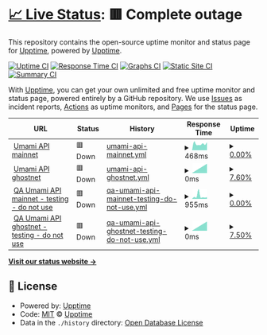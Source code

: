 # [📈 Live Status](https://demo.upptime.js.org): <!--live status--> **🟥 Complete outage**

This repository contains the open-source uptime monitor and status page for [Upptime](https://upptime.js.org), powered by [Upptime](https://github.com/upptime/upptime).

[![Uptime CI](https://github.com/cotezos/umami-api-endpoints/workflows/Uptime%20CI/badge.svg)](https://github.com/cotezos/umami-api-endpoints/actions?query=workflow%3A%22Uptime+CI%22)
[![Response Time CI](https://github.com/cotezos/umami-api-endpoints/workflows/Response%20Time%20CI/badge.svg)](https://github.com/cotezos/umami-api-endpoints/actions?query=workflow%3A%22Response+Time+CI%22)
[![Graphs CI](https://github.com/cotezos/umami-api-endpoints/workflows/Graphs%20CI/badge.svg)](https://github.com/cotezos/umami-api-endpoints/actions?query=workflow%3A%22Graphs+CI%22)
[![Static Site CI](https://github.com/cotezos/umami-api-endpoints/workflows/Static%20Site%20CI/badge.svg)](https://github.com/cotezos/umami-api-endpoints/actions?query=workflow%3A%22Static+Site+CI%22)
[![Summary CI](https://github.com/cotezos/umami-api-endpoints/workflows/Summary%20CI/badge.svg)](https://github.com/cotezos/umami-api-endpoints/actions?query=workflow%3A%22Summary+CI%22)

With [Upptime](https://upptime.js.org), you can get your own unlimited and free uptime monitor and status page, powered entirely by a GitHub repository. We use [Issues](https://github.com/upptime/upptime/issues) as incident reports, [Actions](https://github.com/cotezos/umami-api-endpoints/actions) as uptime monitors, and [Pages](https://demo.upptime.js.org) for the status page.

<!--start: status pages-->
<!-- This summary is generated by Upptime (https://github.com/upptime/upptime) -->
<!-- Do not edit this manually, your changes will be overwritten -->
<!-- prettier-ignore -->
| URL | Status | History | Response Time | Uptime |
| --- | ------ | ------- | ------------- | ------ |
| <img alt="" src="https://icons.duckduckgo.com/ip3/mainnet.umamiwallet.com.ico" height="13"> [Umami API mainnet](https://mainnet.umamiwallet.com/monitor/blocks) | 🟥 Down | [umami-api-mainnet.yml](https://github.com/cotezos/umami-api-endpoints/commits/HEAD/history/umami-api-mainnet.yml) | <details><summary><img alt="Response time graph" src="./graphs/umami-api-mainnet/response-time-week.png" height="20"> 468ms</summary><br><a href="https://cotezos.github.io/umami-api-endpoints/history/umami-api-mainnet"><img alt="Response time 648" src="https://img.shields.io/endpoint?url=https%3A%2F%2Fraw.githubusercontent.com%2Fcotezos%2Fumami-api-endpoints%2FHEAD%2Fapi%2Fumami-api-mainnet%2Fresponse-time.json"></a><br><a href="https://cotezos.github.io/umami-api-endpoints/history/umami-api-mainnet"><img alt="24-hour response time 0" src="https://img.shields.io/endpoint?url=https%3A%2F%2Fraw.githubusercontent.com%2Fcotezos%2Fumami-api-endpoints%2FHEAD%2Fapi%2Fumami-api-mainnet%2Fresponse-time-day.json"></a><br><a href="https://cotezos.github.io/umami-api-endpoints/history/umami-api-mainnet"><img alt="7-day response time 468" src="https://img.shields.io/endpoint?url=https%3A%2F%2Fraw.githubusercontent.com%2Fcotezos%2Fumami-api-endpoints%2FHEAD%2Fapi%2Fumami-api-mainnet%2Fresponse-time-week.json"></a><br><a href="https://cotezos.github.io/umami-api-endpoints/history/umami-api-mainnet"><img alt="30-day response time 567" src="https://img.shields.io/endpoint?url=https%3A%2F%2Fraw.githubusercontent.com%2Fcotezos%2Fumami-api-endpoints%2FHEAD%2Fapi%2Fumami-api-mainnet%2Fresponse-time-month.json"></a><br><a href="https://cotezos.github.io/umami-api-endpoints/history/umami-api-mainnet"><img alt="1-year response time 647" src="https://img.shields.io/endpoint?url=https%3A%2F%2Fraw.githubusercontent.com%2Fcotezos%2Fumami-api-endpoints%2FHEAD%2Fapi%2Fumami-api-mainnet%2Fresponse-time-year.json"></a></details> | <details><summary><a href="https://cotezos.github.io/umami-api-endpoints/history/umami-api-mainnet">0.00%</a></summary><a href="https://cotezos.github.io/umami-api-endpoints/history/umami-api-mainnet"><img alt="All-time uptime 96.24%" src="https://img.shields.io/endpoint?url=https%3A%2F%2Fraw.githubusercontent.com%2Fcotezos%2Fumami-api-endpoints%2FHEAD%2Fapi%2Fumami-api-mainnet%2Fuptime.json"></a><br><a href="https://cotezos.github.io/umami-api-endpoints/history/umami-api-mainnet"><img alt="24-hour uptime 0.00%" src="https://img.shields.io/endpoint?url=https%3A%2F%2Fraw.githubusercontent.com%2Fcotezos%2Fumami-api-endpoints%2FHEAD%2Fapi%2Fumami-api-mainnet%2Fuptime-day.json"></a><br><a href="https://cotezos.github.io/umami-api-endpoints/history/umami-api-mainnet"><img alt="7-day uptime 0.00%" src="https://img.shields.io/endpoint?url=https%3A%2F%2Fraw.githubusercontent.com%2Fcotezos%2Fumami-api-endpoints%2FHEAD%2Fapi%2Fumami-api-mainnet%2Fuptime-week.json"></a><br><a href="https://cotezos.github.io/umami-api-endpoints/history/umami-api-mainnet"><img alt="30-day uptime 60.49%" src="https://img.shields.io/endpoint?url=https%3A%2F%2Fraw.githubusercontent.com%2Fcotezos%2Fumami-api-endpoints%2FHEAD%2Fapi%2Fumami-api-mainnet%2Fuptime-month.json"></a><br><a href="https://cotezos.github.io/umami-api-endpoints/history/umami-api-mainnet"><img alt="1-year uptime 96.61%" src="https://img.shields.io/endpoint?url=https%3A%2F%2Fraw.githubusercontent.com%2Fcotezos%2Fumami-api-endpoints%2FHEAD%2Fapi%2Fumami-api-mainnet%2Fuptime-year.json"></a></details>
| <img alt="" src="https://icons.duckduckgo.com/ip3/ghostnet.umamiwallet.com.ico" height="13"> [Umami API ghostnet](https://ghostnet.umamiwallet.com/monitor/blocks) | 🟥 Down | [umami-api-ghostnet.yml](https://github.com/cotezos/umami-api-endpoints/commits/HEAD/history/umami-api-ghostnet.yml) | <details><summary><img alt="Response time graph" src="./graphs/umami-api-ghostnet/response-time-week.png" height="20"> 0ms</summary><br><a href="https://cotezos.github.io/umami-api-endpoints/history/umami-api-ghostnet"><img alt="Response time 683" src="https://img.shields.io/endpoint?url=https%3A%2F%2Fraw.githubusercontent.com%2Fcotezos%2Fumami-api-endpoints%2FHEAD%2Fapi%2Fumami-api-ghostnet%2Fresponse-time.json"></a><br><a href="https://cotezos.github.io/umami-api-endpoints/history/umami-api-ghostnet"><img alt="24-hour response time 0" src="https://img.shields.io/endpoint?url=https%3A%2F%2Fraw.githubusercontent.com%2Fcotezos%2Fumami-api-endpoints%2FHEAD%2Fapi%2Fumami-api-ghostnet%2Fresponse-time-day.json"></a><br><a href="https://cotezos.github.io/umami-api-endpoints/history/umami-api-ghostnet"><img alt="7-day response time 0" src="https://img.shields.io/endpoint?url=https%3A%2F%2Fraw.githubusercontent.com%2Fcotezos%2Fumami-api-endpoints%2FHEAD%2Fapi%2Fumami-api-ghostnet%2Fresponse-time-week.json"></a><br><a href="https://cotezos.github.io/umami-api-endpoints/history/umami-api-ghostnet"><img alt="30-day response time 614" src="https://img.shields.io/endpoint?url=https%3A%2F%2Fraw.githubusercontent.com%2Fcotezos%2Fumami-api-endpoints%2FHEAD%2Fapi%2Fumami-api-ghostnet%2Fresponse-time-month.json"></a><br><a href="https://cotezos.github.io/umami-api-endpoints/history/umami-api-ghostnet"><img alt="1-year response time 683" src="https://img.shields.io/endpoint?url=https%3A%2F%2Fraw.githubusercontent.com%2Fcotezos%2Fumami-api-endpoints%2FHEAD%2Fapi%2Fumami-api-ghostnet%2Fresponse-time-year.json"></a></details> | <details><summary><a href="https://cotezos.github.io/umami-api-endpoints/history/umami-api-ghostnet">7.60%</a></summary><a href="https://cotezos.github.io/umami-api-endpoints/history/umami-api-ghostnet"><img alt="All-time uptime 97.97%" src="https://img.shields.io/endpoint?url=https%3A%2F%2Fraw.githubusercontent.com%2Fcotezos%2Fumami-api-endpoints%2FHEAD%2Fapi%2Fumami-api-ghostnet%2Fuptime.json"></a><br><a href="https://cotezos.github.io/umami-api-endpoints/history/umami-api-ghostnet"><img alt="24-hour uptime 0.00%" src="https://img.shields.io/endpoint?url=https%3A%2F%2Fraw.githubusercontent.com%2Fcotezos%2Fumami-api-endpoints%2FHEAD%2Fapi%2Fumami-api-ghostnet%2Fuptime-day.json"></a><br><a href="https://cotezos.github.io/umami-api-endpoints/history/umami-api-ghostnet"><img alt="7-day uptime 7.60%" src="https://img.shields.io/endpoint?url=https%3A%2F%2Fraw.githubusercontent.com%2Fcotezos%2Fumami-api-endpoints%2FHEAD%2Fapi%2Fumami-api-ghostnet%2Fuptime-week.json"></a><br><a href="https://cotezos.github.io/umami-api-endpoints/history/umami-api-ghostnet"><img alt="30-day uptime 78.74%" src="https://img.shields.io/endpoint?url=https%3A%2F%2Fraw.githubusercontent.com%2Fcotezos%2Fumami-api-endpoints%2FHEAD%2Fapi%2Fumami-api-ghostnet%2Fuptime-month.json"></a><br><a href="https://cotezos.github.io/umami-api-endpoints/history/umami-api-ghostnet"><img alt="1-year uptime 97.97%" src="https://img.shields.io/endpoint?url=https%3A%2F%2Fraw.githubusercontent.com%2Fcotezos%2Fumami-api-endpoints%2FHEAD%2Fapi%2Fumami-api-ghostnet%2Fuptime-year.json"></a></details>
| <img alt="" src="https://icons.duckduckgo.com/ip3/mainnet-qa.umamiwallet.com.ico" height="13"> [QA Umami API mainnet - testing - do not use](https://mainnet-qa.umamiwallet.com/monitor/blocks) | 🟥 Down | [qa-umami-api-mainnet-testing-do-not-use.yml](https://github.com/cotezos/umami-api-endpoints/commits/HEAD/history/qa-umami-api-mainnet-testing-do-not-use.yml) | <details><summary><img alt="Response time graph" src="./graphs/qa-umami-api-mainnet-testing-do-not-use/response-time-week.png" height="20"> 955ms</summary><br><a href="https://cotezos.github.io/umami-api-endpoints/history/qa-umami-api-mainnet-testing-do-not-use"><img alt="Response time 743" src="https://img.shields.io/endpoint?url=https%3A%2F%2Fraw.githubusercontent.com%2Fcotezos%2Fumami-api-endpoints%2FHEAD%2Fapi%2Fqa-umami-api-mainnet-testing-do-not-use%2Fresponse-time.json"></a><br><a href="https://cotezos.github.io/umami-api-endpoints/history/qa-umami-api-mainnet-testing-do-not-use"><img alt="24-hour response time 0" src="https://img.shields.io/endpoint?url=https%3A%2F%2Fraw.githubusercontent.com%2Fcotezos%2Fumami-api-endpoints%2FHEAD%2Fapi%2Fqa-umami-api-mainnet-testing-do-not-use%2Fresponse-time-day.json"></a><br><a href="https://cotezos.github.io/umami-api-endpoints/history/qa-umami-api-mainnet-testing-do-not-use"><img alt="7-day response time 955" src="https://img.shields.io/endpoint?url=https%3A%2F%2Fraw.githubusercontent.com%2Fcotezos%2Fumami-api-endpoints%2FHEAD%2Fapi%2Fqa-umami-api-mainnet-testing-do-not-use%2Fresponse-time-week.json"></a><br><a href="https://cotezos.github.io/umami-api-endpoints/history/qa-umami-api-mainnet-testing-do-not-use"><img alt="30-day response time 774" src="https://img.shields.io/endpoint?url=https%3A%2F%2Fraw.githubusercontent.com%2Fcotezos%2Fumami-api-endpoints%2FHEAD%2Fapi%2Fqa-umami-api-mainnet-testing-do-not-use%2Fresponse-time-month.json"></a><br><a href="https://cotezos.github.io/umami-api-endpoints/history/qa-umami-api-mainnet-testing-do-not-use"><img alt="1-year response time 743" src="https://img.shields.io/endpoint?url=https%3A%2F%2Fraw.githubusercontent.com%2Fcotezos%2Fumami-api-endpoints%2FHEAD%2Fapi%2Fqa-umami-api-mainnet-testing-do-not-use%2Fresponse-time-year.json"></a></details> | <details><summary><a href="https://cotezos.github.io/umami-api-endpoints/history/qa-umami-api-mainnet-testing-do-not-use">0.00%</a></summary><a href="https://cotezos.github.io/umami-api-endpoints/history/qa-umami-api-mainnet-testing-do-not-use"><img alt="All-time uptime 78.62%" src="https://img.shields.io/endpoint?url=https%3A%2F%2Fraw.githubusercontent.com%2Fcotezos%2Fumami-api-endpoints%2FHEAD%2Fapi%2Fqa-umami-api-mainnet-testing-do-not-use%2Fuptime.json"></a><br><a href="https://cotezos.github.io/umami-api-endpoints/history/qa-umami-api-mainnet-testing-do-not-use"><img alt="24-hour uptime 0.00%" src="https://img.shields.io/endpoint?url=https%3A%2F%2Fraw.githubusercontent.com%2Fcotezos%2Fumami-api-endpoints%2FHEAD%2Fapi%2Fqa-umami-api-mainnet-testing-do-not-use%2Fuptime-day.json"></a><br><a href="https://cotezos.github.io/umami-api-endpoints/history/qa-umami-api-mainnet-testing-do-not-use"><img alt="7-day uptime 0.00%" src="https://img.shields.io/endpoint?url=https%3A%2F%2Fraw.githubusercontent.com%2Fcotezos%2Fumami-api-endpoints%2FHEAD%2Fapi%2Fqa-umami-api-mainnet-testing-do-not-use%2Fuptime-week.json"></a><br><a href="https://cotezos.github.io/umami-api-endpoints/history/qa-umami-api-mainnet-testing-do-not-use"><img alt="30-day uptime 60.42%" src="https://img.shields.io/endpoint?url=https%3A%2F%2Fraw.githubusercontent.com%2Fcotezos%2Fumami-api-endpoints%2FHEAD%2Fapi%2Fqa-umami-api-mainnet-testing-do-not-use%2Fuptime-month.json"></a><br><a href="https://cotezos.github.io/umami-api-endpoints/history/qa-umami-api-mainnet-testing-do-not-use"><img alt="1-year uptime 78.62%" src="https://img.shields.io/endpoint?url=https%3A%2F%2Fraw.githubusercontent.com%2Fcotezos%2Fumami-api-endpoints%2FHEAD%2Fapi%2Fqa-umami-api-mainnet-testing-do-not-use%2Fuptime-year.json"></a></details>
| <img alt="" src="https://icons.duckduckgo.com/ip3/ghostnet-qa.umamiwallet.com.ico" height="13"> [QA Umami API ghostnet - testing - do not use](https://ghostnet-qa.umamiwallet.com/monitor/blocks) | 🟥 Down | [qa-umami-api-ghostnet-testing-do-not-use.yml](https://github.com/cotezos/umami-api-endpoints/commits/HEAD/history/qa-umami-api-ghostnet-testing-do-not-use.yml) | <details><summary><img alt="Response time graph" src="./graphs/qa-umami-api-ghostnet-testing-do-not-use/response-time-week.png" height="20"> 0ms</summary><br><a href="https://cotezos.github.io/umami-api-endpoints/history/qa-umami-api-ghostnet-testing-do-not-use"><img alt="Response time 689" src="https://img.shields.io/endpoint?url=https%3A%2F%2Fraw.githubusercontent.com%2Fcotezos%2Fumami-api-endpoints%2FHEAD%2Fapi%2Fqa-umami-api-ghostnet-testing-do-not-use%2Fresponse-time.json"></a><br><a href="https://cotezos.github.io/umami-api-endpoints/history/qa-umami-api-ghostnet-testing-do-not-use"><img alt="24-hour response time 0" src="https://img.shields.io/endpoint?url=https%3A%2F%2Fraw.githubusercontent.com%2Fcotezos%2Fumami-api-endpoints%2FHEAD%2Fapi%2Fqa-umami-api-ghostnet-testing-do-not-use%2Fresponse-time-day.json"></a><br><a href="https://cotezos.github.io/umami-api-endpoints/history/qa-umami-api-ghostnet-testing-do-not-use"><img alt="7-day response time 0" src="https://img.shields.io/endpoint?url=https%3A%2F%2Fraw.githubusercontent.com%2Fcotezos%2Fumami-api-endpoints%2FHEAD%2Fapi%2Fqa-umami-api-ghostnet-testing-do-not-use%2Fresponse-time-week.json"></a><br><a href="https://cotezos.github.io/umami-api-endpoints/history/qa-umami-api-ghostnet-testing-do-not-use"><img alt="30-day response time 701" src="https://img.shields.io/endpoint?url=https%3A%2F%2Fraw.githubusercontent.com%2Fcotezos%2Fumami-api-endpoints%2FHEAD%2Fapi%2Fqa-umami-api-ghostnet-testing-do-not-use%2Fresponse-time-month.json"></a><br><a href="https://cotezos.github.io/umami-api-endpoints/history/qa-umami-api-ghostnet-testing-do-not-use"><img alt="1-year response time 689" src="https://img.shields.io/endpoint?url=https%3A%2F%2Fraw.githubusercontent.com%2Fcotezos%2Fumami-api-endpoints%2FHEAD%2Fapi%2Fqa-umami-api-ghostnet-testing-do-not-use%2Fresponse-time-year.json"></a></details> | <details><summary><a href="https://cotezos.github.io/umami-api-endpoints/history/qa-umami-api-ghostnet-testing-do-not-use">7.50%</a></summary><a href="https://cotezos.github.io/umami-api-endpoints/history/qa-umami-api-ghostnet-testing-do-not-use"><img alt="All-time uptime 88.46%" src="https://img.shields.io/endpoint?url=https%3A%2F%2Fraw.githubusercontent.com%2Fcotezos%2Fumami-api-endpoints%2FHEAD%2Fapi%2Fqa-umami-api-ghostnet-testing-do-not-use%2Fuptime.json"></a><br><a href="https://cotezos.github.io/umami-api-endpoints/history/qa-umami-api-ghostnet-testing-do-not-use"><img alt="24-hour uptime 0.00%" src="https://img.shields.io/endpoint?url=https%3A%2F%2Fraw.githubusercontent.com%2Fcotezos%2Fumami-api-endpoints%2FHEAD%2Fapi%2Fqa-umami-api-ghostnet-testing-do-not-use%2Fuptime-day.json"></a><br><a href="https://cotezos.github.io/umami-api-endpoints/history/qa-umami-api-ghostnet-testing-do-not-use"><img alt="7-day uptime 7.50%" src="https://img.shields.io/endpoint?url=https%3A%2F%2Fraw.githubusercontent.com%2Fcotezos%2Fumami-api-endpoints%2FHEAD%2Fapi%2Fqa-umami-api-ghostnet-testing-do-not-use%2Fuptime-week.json"></a><br><a href="https://cotezos.github.io/umami-api-endpoints/history/qa-umami-api-ghostnet-testing-do-not-use"><img alt="30-day uptime 78.64%" src="https://img.shields.io/endpoint?url=https%3A%2F%2Fraw.githubusercontent.com%2Fcotezos%2Fumami-api-endpoints%2FHEAD%2Fapi%2Fqa-umami-api-ghostnet-testing-do-not-use%2Fuptime-month.json"></a><br><a href="https://cotezos.github.io/umami-api-endpoints/history/qa-umami-api-ghostnet-testing-do-not-use"><img alt="1-year uptime 88.46%" src="https://img.shields.io/endpoint?url=https%3A%2F%2Fraw.githubusercontent.com%2Fcotezos%2Fumami-api-endpoints%2FHEAD%2Fapi%2Fqa-umami-api-ghostnet-testing-do-not-use%2Fuptime-year.json"></a></details>

<!--end: status pages-->

[**Visit our status website →**](https://demo.upptime.js.org)

## 📄 License

- Powered by: [Upptime](https://github.com/upptime/upptime)
- Code: [MIT](./LICENSE) © [Upptime](https://upptime.js.org)
- Data in the `./history` directory: [Open Database License](https://opendatacommons.org/licenses/odbl/1-0/)
